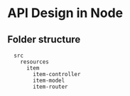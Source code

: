 # API Design in Node

## Folder structure
```
  src
    resources
      item
        item-controller
        item-model
        item-router
```


